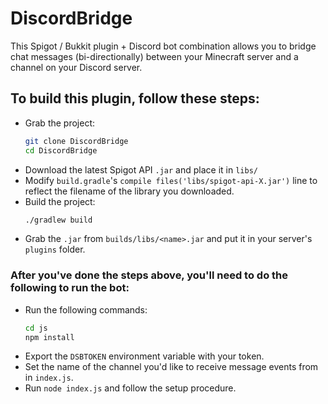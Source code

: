 # DiscordBridge
This Spigot / Bukkit plugin + Discord bot combination allows you to bridge chat messages (bi-directionally) between your Minecraft server and a channel on your Discord server.

## To build this plugin, follow these steps:
* Grab the project:
    ```bash
    git clone DiscordBridge
    cd DiscordBridge
    ```
* Download the latest Spigot API `.jar` and place it in `libs/`
* Modify `build.gradle`'s `compile files('libs/spigot-api-X.jar')` line to reflect the filename of the library you downloaded.
* Build the project:
    ```bash
    ./gradlew build
    ```
* Grab the `.jar` from `builds/libs/<name>.jar` and put it in your server's `plugins` folder.

### After you've done the steps above, you'll need to do the following to run the bot:
* Run the following commands:
    ```bash
    cd js
    npm install
    ```
* Export the `DSBTOKEN` environment variable with your token.
* Set the name of the channel you'd like to receive message events from in `index.js`.
* Run `node index.js` and follow the setup procedure.